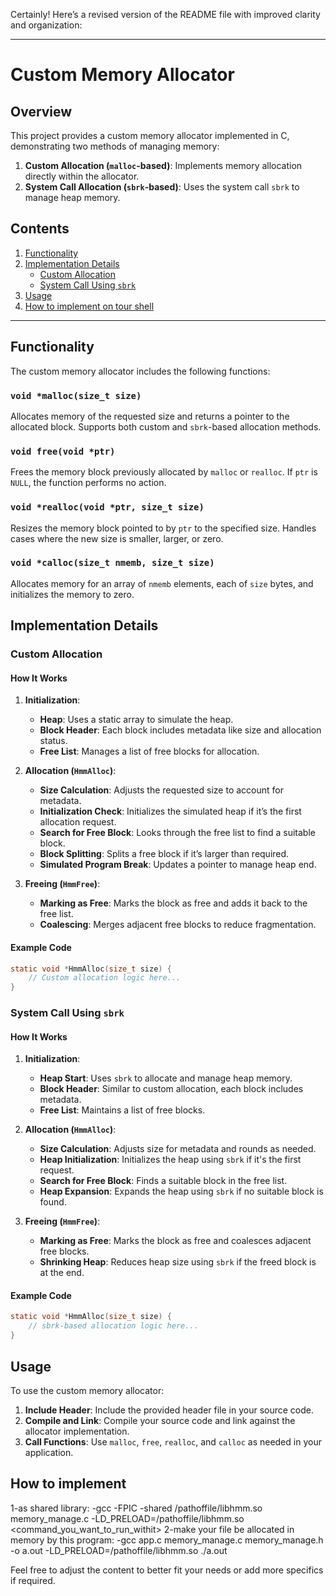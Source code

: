 Certainly! Here’s a revised version of the README file with improved clarity and organization:

---

# Custom Memory Allocator

## Overview

This project provides a custom memory allocator implemented in C, demonstrating two methods of managing memory:

1. **Custom Allocation (`malloc`-based)**: Implements memory allocation directly within the allocator.
2. **System Call Allocation (`sbrk`-based)**: Uses the system call `sbrk` to manage heap memory.

## Contents

1. [Functionality](#functionality)
2. [Implementation Details](#implementation-details)
   - [Custom Allocation](#custom-allocation)
   - [System Call Using `sbrk`](#system-call-using-sbrk)
3. [Usage](#usage)
4. [How to implement on tour shell](#how-to-implement-on-your-shell)

---

## Functionality

The custom memory allocator includes the following functions:

### `void *malloc(size_t size)`

Allocates memory of the requested size and returns a pointer to the allocated block. Supports both custom and `sbrk`-based allocation methods.

### `void free(void *ptr)`

Frees the memory block previously allocated by `malloc` or `realloc`. If `ptr` is `NULL`, the function performs no action.

### `void *realloc(void *ptr, size_t size)`

Resizes the memory block pointed to by `ptr` to the specified size. Handles cases where the new size is smaller, larger, or zero.

### `void *calloc(size_t nmemb, size_t size)`

Allocates memory for an array of `nmemb` elements, each of `size` bytes, and initializes the memory to zero.

## Implementation Details

### Custom Allocation

#### How It Works

1. **Initialization**:
   - **Heap**: Uses a static array to simulate the heap.
   - **Block Header**: Each block includes metadata like size and allocation status.
   - **Free List**: Manages a list of free blocks for allocation.

2. **Allocation (`HmmAlloc`)**:
   - **Size Calculation**: Adjusts the requested size to account for metadata.
   - **Initialization Check**: Initializes the simulated heap if it’s the first allocation request.
   - **Search for Free Block**: Looks through the free list to find a suitable block.
   - **Block Splitting**: Splits a free block if it’s larger than required.
   - **Simulated Program Break**: Updates a pointer to manage heap end.

3. **Freeing (`HmmFree`)**:
   - **Marking as Free**: Marks the block as free and adds it back to the free list.
   - **Coalescing**: Merges adjacent free blocks to reduce fragmentation.

#### Example Code

```c
static void *HmmAlloc(size_t size) {
    // Custom allocation logic here...
}
```

### System Call Using `sbrk`

#### How It Works

1. **Initialization**:
   - **Heap Start**: Uses `sbrk` to allocate and manage heap memory.
   - **Block Header**: Similar to custom allocation, each block includes metadata.
   - **Free List**: Maintains a list of free blocks.

2. **Allocation (`HmmAlloc`)**:
   - **Size Calculation**: Adjusts size for metadata and rounds as needed.
   - **Heap Initialization**: Initializes the heap using `sbrk` if it's the first request.
   - **Search for Free Block**: Finds a suitable block in the free list.
   - **Heap Expansion**: Expands the heap using `sbrk` if no suitable block is found.

3. **Freeing (`HmmFree`)**:
   - **Marking as Free**: Marks the block as free and coalesces adjacent free blocks.
   - **Shrinking Heap**: Reduces heap size using `sbrk` if the freed block is at the end.

#### Example Code

```c
static void *HmmAlloc(size_t size) {
    // sbrk-based allocation logic here...
}
```

## Usage

To use the custom memory allocator:

1. **Include Header**: Include the provided header file in your source code.
2. **Compile and Link**: Compile your source code and link against the allocator implementation.
3. **Call Functions**: Use `malloc`, `free`, `realloc`, and `calloc` as needed in your application.

## How to implement
1-as shared library:
 -gcc -FPIC -shared /pathoffile/libhmm.so memory_manage.c
 -LD_PRELOAD=/pathoffile/libhmm.so <command_you_want_to_run_withit>
2-make your file be allocated in memory by this program:
 -gcc app.c memory_manage.c memory_manage.h -o a.out
 -LD_PRELOAD=/pathoffile/libhmm.so ./a.out

Feel free to adjust the content to better fit your needs or add more specifics if required.
